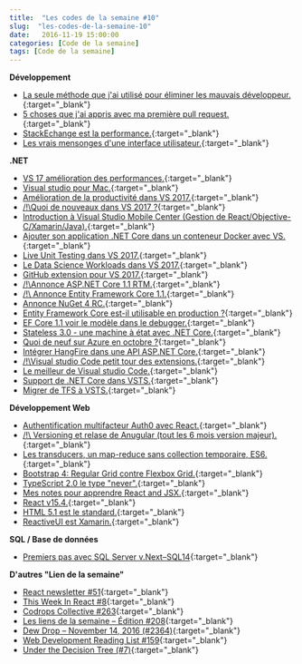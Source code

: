 ```yaml
---
title:  "Les codes de la semaine #10"
slug:  "les-codes-de-la-semaine-10"
date:   2016-11-19 15:00:00
categories: [Code de la semaine]
tags: [Code de la semaine]
---
```


**Développement**

- [La seule méthode que j'ai utilisé pour éliminer les mauvais développeur.](https://mattermark.com/the-one-method-ive-used-to-eliminate-bad-tech-hires/){:target="_blank"}
- [5 choses que j'ai appris avec ma première pull request.](https://simpleprogrammer.com/2016/11/11/5-things-learned-from-first-pull-request/){:target="_blank"}
- [StackEchange est la performance.](http://stackexchange.com/performance){:target="_blank"}
- [Les vrais mensonges d'une interface utilisateur.](https://www.smashingmagazine.com/2016/11/true-lies-of-optimistic-user-interfaces/){:target="_blank"}

**.NET**

- [VS 17 amélioration des performances.](https://blogs.msdn.microsoft.com/visualstudio/2016/11/10/extensibility-in-visual-studio-15-increasing-reliability-and-performance/){:target="_blank"}
- [Visual studio pour Mac.](https://msdn.microsoft.com/en-us/magazine/mt790182.aspx){:target="_blank"}
- [Amélioration de la productivité dans VS 2017.](https://msdn.microsoft.com/magazine/mt790181){:target="_blank"}
- [/!\Quoi de nouveaux dans VS 2017 ?](https://docs.microsoft.com/en-us/visualstudio/ide/whats-new-in-visual-studio){:target="_blank"}
- [Introduction à Visual Studio Mobile Center (Gestion de React/Objective-C/Xamarin/Java).](https://blogs.msdn.microsoft.com/visualstudio/2016/11/16/visual-studio-mobile-center/){:target="_blank"}
- [Ajouter son application .NET Core dans un conteneur Docker avec VS.](https://blogs.msdn.microsoft.com/webdev/2016/11/16/new-docker-tools-for-visual-studio/){:target="_blank"}
- [Live Unit Testing dans VS 2017.](https://blogs.msdn.microsoft.com/visualstudio/2016/11/18/live-unit-testing-visual-studio-2017-rc/){:target="_blank"}
- [Le Data Science Workloads dans VS 2017.](https://blogs.msdn.microsoft.com/visualstudio/2016/11/18/data-science-workloads-in-visual-studio-2017-rc/){:target="_blank"}
- [GitHub extension pour VS 2017.](https://github.com/blog/2285-github-extension-now-supports-visual-studio-2017-rc){:target="_blank"}
- [/!\Annonce ASP.NET Core 1.1 RTM.](https://blogs.msdn.microsoft.com/webdev/2016/11/16/announcing-asp-net-core-1-1/){:target="_blank"}
- [/!\ Annonce Entity Framework Core 1.1.](https://blogs.msdn.microsoft.com/dotnet/2016/11/16/announcing-entity-framework-core-1-1/){:target="_blank"}
- [Annonce NuGet 4 RC.](http://blog.nuget.org/20161121/introducing-nuget4.0.html){:target="_blank"}
- [Entity Framework Core est-il utilisable en production ?](https://jonhilton.net/2016/11/09/is-entity-framework-core-production-ready/){:target="_blank"}
- [EF Core 1.1 voir le modèle dans le debugger.](https://blog.oneunicorn.com/2016/11/17/ef-core-1-1-looking-at-your-model-in-the-debugger/){:target="_blank"}
- [Stateless 3.0 - une machine à état avec .NET Core.](http://www.hanselman.com/blog/Stateless30AStateMachineLibraryForNETCore.aspx){:target="_blank"}
- [Quoi de neuf sur Azure en octobre ?](http://blogs.infinitesquare.com/posts/cloud/quoi-de-neuf-sur-azure-en-octobre){:target="_blank"}
- [Intégrer HangFire dans une API ASP.NET Core.](http://www.talkingdotnet.com/integrate-hangfire-with-asp-net-core-web-api/){:target="_blank"}
- [/!\Visual studio Code petit tour des extensions.](http://www.hanselman.com/blog/VisualStudioCodeJustKeepsGettingBetterWithExtensions.aspx){:target="_blank"}
- [Le meilleur de Visual studio Code.](https://scotch.io/tutorials/best-of-visual-studio-code-features-plugins-acting-like-atom-and-sublime){:target="_blank"}
- [Support de .NET Core dans VSTS.](http://mattvsts.blogspot.fr/2016/11/net-core-support-in-new-team-build-with.html){:target="_blank"}
- [Migrer de TFS à VSTS.](https://www.visualstudio.com/team-services/migrate-tfs-vsts/){:target="_blank"}

**Développement Web**

- [Authentification multifacteur Auth0 avec React.](https://scotch.io/tutorials/multifactor-authentication-in-your-react-apps){:target="_blank"}
- [/!\ Versioning et relase de Anugular (tout les 6 mois version majeur).](http://angularjs.blogspot.fr/2016/10/versioning-and-releasing-angular.html){:target="_blank"}
- [Les transducers, un map-reduce sans collection temporaire, ES6.](http://blog.soat.fr/2016/11/les-transducers-un-map-reduce-sans-collection-temporaire/){:target="_blank"}
- [Bootstrap 4: Regular Grid contre Flexbox Grid.](http://tutorialzine.com/2016/11/boostrap-4-regular-vs-flex-grid/){:target="_blank"}
- [TypeScript 2.0 le type "never".](https://blog.mariusschulz.com/2016/11/18/typescript-2-0-the-never-type){:target="_blank"}
- [Mes notes pour apprendre React and JSX.](http://www.davevoyles.com/2016/11/11/notes-learning-react-jsx/){:target="_blank"}
- [React v15.4.](https://facebook.github.io/react/blog/2016/11/16/react-v15.4.0.html){:target="_blank"}
- [HTML 5.1 est le standard.](https://www.w3.org/blog/2016/11/html-5-1-is-the-gold-standard/){:target="_blank"}
- [ReactiveUI est Xamarin.](https://github.com/reactiveui/ReactiveUI/releases/tag/7.0.0){:target="_blank"}

**SQL / Base de données**

- [Premiers pas avec SQL Server v.Next–SQL14](https://conseilit.wordpress.com/2016/11/18/premiers-pas-avec-sql-server-v-next-sql14/){:target="_blank"}

**D'autres "Lien de la semaine"**

- [React newsletter #51](http://reactjsnewsletter.com/issues/51){:target="_blank"}
- [This Week In React #8](https://thisweekinreact.com/this-week-in-react-8-1ce2b892d360#.4kipxvxl6){:target="_blank"}
- [Codrops Collective #263](http://tympanus.net/codrops/collective/collective-263/){:target="_blank"}
- [Les liens de la semaine – Édition #208](https://frenchcoding.com/2016/11/14/les-liens-de-la-semaine-edition-208/){:target="_blank"}
- [Dew Drop – November 14, 2016 (#2364)](http://www.alvinashcraft.com/2016/11/14/dew-drop-november-14-2016-2364/){:target="_blank"}
- [Web Development Reading List #159](https://www.smashingmagazine.com/2016/11/web-development-reading-list-159/){:target="_blank"}
- [Under the Decision Tree (#7)](https://rimdev.io/under-the-decision-tree-7/){:target="_blank"}
